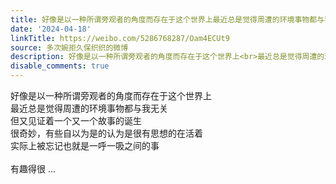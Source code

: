 ```yaml
---
title: 好像是以一种所谓旁观者的角度而存在于这个世界上最近总是觉得周遭的环境事物都与我无关但又见证着一个又一个故事的诞生很奇妙，有些自以为是的认为是很有思想的...
date: '2024-04-18'
linkTitle: https://weibo.com/5286768287/Oam4ECUt9
source: 多次婉拒久保织织的微博
description: 好像是以一种所谓旁观者的角度而存在于这个世界上<br>最近总是觉得周遭的环境事物都与我无关<br>但又见证着一个又一个故事的诞生<br>很奇妙，有些自以为是的认为是很有思想的在活着<br>实际上被忘记也就是一呼一吸之间的事<br><br>有趣得很  ...
disable_comments: true
---
```

好像是以一种所谓旁观者的角度而存在于这个世界上<br>最近总是觉得周遭的环境事物都与我无关<br>但又见证着一个又一个故事的诞生<br>很奇妙，有些自以为是的认为是很有思想的在活着<br>实际上被忘记也就是一呼一吸之间的事<br><br>有趣得很  ...